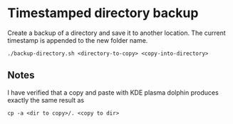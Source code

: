 # Timestamped directory backup
Create a backup of a directory and save it to another location.  The current timestamp is appended to the new folder name.

```
./backup-directory.sh <directory-to-copy> <copy-into-directory>
```

## Notes
I have verified that a copy and paste with KDE plasma dolphin produces exactly the same result as
```
cp -a <dir to copy>/. <copy to dir>
```